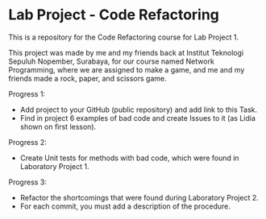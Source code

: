 # Lab Project - Code Refactoring

This is a repository for the Code Refactoring course for Lab Project 1.

This project was made by me and my friends back at Institut Teknologi Sepuluh Nopember, Surabaya, for our course named Network Programming, where we are assigned to make a game, and me and my friends made a rock, paper, and scissors game.

Progress 1:
- Add project to your GitHub (public repository) and add link to this Task.
- Find in project 6 examples of bad code and create Issues to it (as Lidia shown on first lesson).

Progress 2:
- Create Unit tests for methods with bad code, which were found in Laboratory Project 1.

Progress 3:
- Refactor the shortcomings that were found during Laboratory Project 2.
- For each commit, you must add a description of the procedure.
